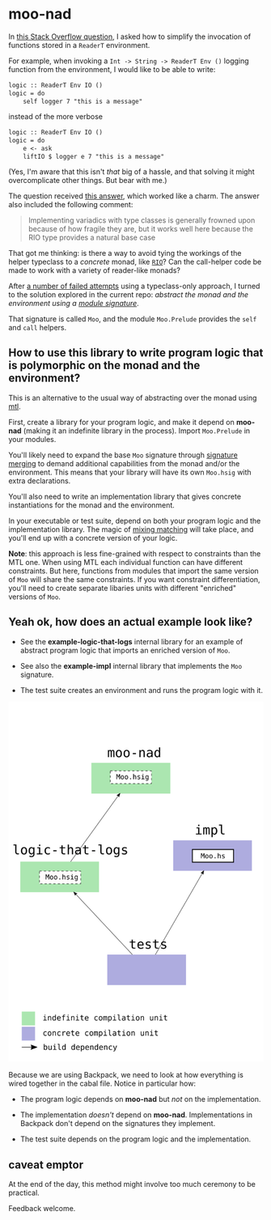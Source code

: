 # moo-nad

In [this Stack Overflow
question](https://stackoverflow.com/questions/61642492/simplifying-the-invocation-of-functions-stored-inside-an-readert-environment),
I asked how to simplify the invocation of functions stored in a `ReaderT`
environment.

For example, when invoking a `Int -> String -> ReaderT Env ()` logging function from the environment, I would
like to be able to write:

    logic :: ReaderT Env IO ()
    logic = do
        self logger 7 "this is a message"

instead of the more verbose

    logic :: ReaderT Env IO ()
    logic = do
        e <- ask
        liftIO $ logger e 7 "this is a message"

(Yes, I'm aware that this isn't *that* big of a hassle, and that solving it might
overcomplicate other things. But bear with me.)

The question received [this
answer](https://stackoverflow.com/a/61642757/1364288), which worked like a
charm. The answer also included the following comment:

> Implementing variadics with type classes is generally frowned upon because of
> how fragile they are, but it works well here because the RIO type provides a
> natural base case

That got me thinking: is there a way to avoid tying the workings of the
helper typeclass to a *concrete* monad, like
[`RIO`](http://hackage.haskell.org/package/rio)? Can the call-helper code be
made to work with a variety of reader-like monads?

After [a number of failed attempts](https://github.com/danidiaz/dep-t/issues/1)
using a typeclass-only approach, I turned to the solution explored in the
current repo: *abstract the monad and the environment using a [module
signature](https://downloads.haskell.org/ghc/latest/docs/html/users_guide/separate_compilation.html#module-signatures)*.

That signature is called `Moo`, and the module `Moo.Prelude` provides the
`self` and `call` helpers.

## How to use this library to write program logic that is polymorphic on the monad and the environment?

This is an alternative to the usual way of abstracting over the monad using
[mtl](http://hackage.haskell.org/package/mtl).

First, create a library for your program logic, and make it depend on
**moo-nad** (making it an indefinite library in the process). Import
`Moo.Prelude` in your modules.

You'll likely need to expand the base `Moo` signature through [signature
merging](https://github.com/danidiaz/really-small-backpack-example/tree/master/lesson3-signature-merging)
to demand additional capabilities from the monad and/or the environment. This
means that your library will have its own `Moo.hsig` with extra declarations.

You'll also need to write an implementation library that gives concrete
instantiations for the monad and the environment.

In your executable or test suite, depend on both your program logic and the implementation library. The magic of [mixing matching](https://github.com/danidiaz/really-small-backpack-example/tree/master/lesson2-signatures) will take place, and you'll end up with a concrete version of your logic.

**Note**: this approach is less fine-grained with respect to constraints than
the MTL one. When using MTL each individual function can have different
constraints. But here, functions from modules that import the same version of
`Moo` will share the same constraints. If you want constraint differentiation,
you'll need to create separate libaries units with different "enriched"
versions of `Moo`.

## Yeah ok, how does an actual example look like?

- See the **example-logic-that-logs** internal library for an example of abstract program logic that imports an enriched version of `Moo`. 

- See also the **example-impl** internal library that implements the `Moo` signature.

- The test suite creates an environment and runs the program logic with it.

![example program](https://raw.githubusercontent.com/danidiaz/moo-nad/main/moo-nad.svg)

Because we are using Backpack, we need to look at how everything is wired together
in the cabal file. Notice in particular how: 

- The program logic depends on **moo-nad** but *not* on the implementation.

- The implementation *doesn't* depend on **moo-nad**. Implementations in Backpack don't depend on the signatures they implement.

- The test suite depends on the program logic and the implementation.


## caveat emptor

At the end of the day, this method might involve too much ceremony to be practical. 

Feedback welcome. 

